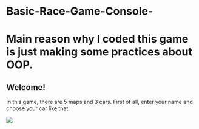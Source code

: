 # Basic-Race-Game-Console-
Main reason why I coded this game is just making some practices about OOP.
============================================

## Welcome!
In this game, there are 5 maps and 3 cars. First of all, enter your name and choose your car like that:

![](https://i.stack.imgur.com/hlfcf.png)
